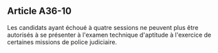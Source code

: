 Article A36-10
----
Les candidats ayant échoué à quatre sessions ne peuvent plus être autorisés à se
présenter à l'examen technique d'aptitude à l'exercice de certaines missions de
police judiciaire.
